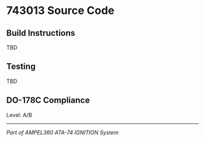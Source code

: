 # 743013 Source Code

## Build Instructions

TBD

## Testing

TBD

## DO-178C Compliance

Level: A/B

---

*Part of AMPEL360 ATA-74 IGNITION System*
